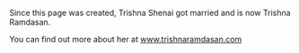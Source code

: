 Since this page was created, Trishna Shenai got married and is now Trishna Ramdasan.

You can find out more about her at www.trishnaramdasan.com
